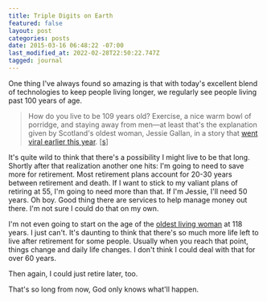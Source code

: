 ```yaml
---
title: Triple Digits on Earth
featured: false
layout: post
categories: posts
date: 2015-03-16 06:48:22 -07:00
last_modified_at: 2022-02-28T22:50:22.747Z
tagged: journal
---
```


One thing I've always found so amazing is that with today's excellent blend of technologies to keep people living longer, we regularly see people living past 100 years of age.

>  How do you live to be 109 years old? Exercise, a nice warm bowl of porridge, and staying away from men—at least that's the explanation given by Scotland's oldest woman, Jessie Gallan, in a story that [went viral earlier this year](http://www.dailymail.co.uk/news/article-2912299/Scotland-s-oldest-woman-Jessie-Gallan-reveals-longevity-secrets-including-eating-porridge-avoiding-men.html).
> [[s](http://www.thedailybeast.com/articles/2015/03/15/how-the-world-s-oldest-people-live-so-long.html)]

It's quite wild to think that there's a possibility I might live to be that long. Shortly after that realization another one hits: I'm going to need to save more for retirement. Most retirement plans account for 20-30 years between retirement and death. If I want to stick to my valiant plans of retiring at 55, I'm going to need more than that. If I'm Jessie, I'll need 50 years. Oh boy. Good thing there are services to help manage money out there. I'm not sure I could do that on my own.

I'm not even going to start on the age of the [oldest living woman](http://www.dailymail.co.uk/health/article-2572316/The-secret-long-life-Sushi-sleep-according-worlds-oldest-woman.html) at 118 years. I just can't. It's daunting to think that there's so much more life left to live after retirement for some people. Usually when you reach that point, things change and daily life changes. I don't think I could deal with that for over 60 years.

Then again, I could just retire later, too.

That's so long from now, God only knows what'll happen.

